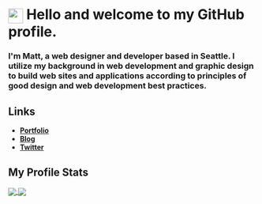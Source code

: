 <h1>
  <img align="center" src="https://emojis.slackmojis.com/emojis/images/1531849430/4246/blob-sunglasses.gif?1531849430" width="30"/>
  Hello and welcome to my GitHub profile.
</h1>

### I'm Matt, a web designer and developer based in Seattle. I utilize my background in web development and graphic design to build web sites and applications according to principles of good design and web development best practices.

## Links

* [**Portfolio**](https://mconrad.io)
* [**Blog**](https://blog.mconrad.io)
* [**Twitter**](https://twitter.com/mc0nrad)

## My Profile Stats

<a href="https://github.com/mvrad">
  <img align="center" src="https://github-readme-stats.vercel.app/api?username=mvrad&show_icons=true&theme=tokyonight" />
  <img align="center" src="https://github-readme-stats.vercel.app/api/top-langs/?username=mvrad&layout=compact&langs_count=8&theme=tokyonight" />
</a>